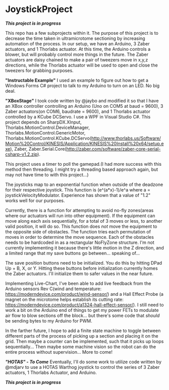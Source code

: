 # JoystickProject
*****This project is in progress***** 

This repo has a few subprojects within it.  The purpose of this project is to decrease the time taken in ultramicrotome sectioning by increasing automation of the process.  In our setup, we have an Arduino, 3 Zaber actuators, and 1 Thorlabs actuator.  At this time, the Arduino controls a blower, but will probably control more things in the future.  The Zaber actuators are daisy chained to make a pair of tweezers move in x,y,z directions, while the Thorlabs actuator will be used to open and close the tweezers for grabbing purposes.

**"Instructable Example"**
I used an example to figure out how to get a Windows Forms C# project to talk to my Arduino to turn on an LED.  No big deal.

**"XBoxStage"**
I took code written by @jaybo and modified it so that I have an XBox controller controlling an Arduino (Uno on COM5 at baud = 9600), 3 Zaber actuators(on COM6, baudrate = 9600), and 1 Thorlabs actuator controlled by a KCube DCServo.  I use a WPF in Visual Studio C#.  This project depends on SharpDX.XInput, Thorlabs.MotionControl.DeviceManager, Thorlabs.MotionControl.GenericMotor, Thorlabs.MotionControl.KCube.DCServo(http://www.thorlabs.us/Software/Motion%20Control/KINESIS/Application/KINESIS%20Install%20x64/setup.exe), Zaber, Zaber.Serial.Core(http://zaber.com/software/zaber-core-serial-csharp-v1.2.zip).  

This project uses a timer to poll the gamepad.(I had more success with this method then threading.  I might try a threading based approach again, but may not have time to with this project...)

The joysticks map to an exponential function when outside of the deadzone for their respective joystick.  This function is (e^(a*x)-1)/e^a where a = joystickVelocityModulator.  Experience has shown that a value of "1.2" works well for our purposes.  

Currently, there is a function for attempting to avoid no-fly zones(areas where our actuators will run into other equipment).  If the equipment can move along each axis sequentially, for a total of 3 moves or less, to another valid position, it will do so.  This function does *not* move the equipment to the opposite side of obstacles.  The function tries each permutation of moves in order to determine the move sequence. Each of the obstacles needs to be hardcoded in as a rectangular NoFlyZone structure.  I'm not currently implementing it because there's little motion in the Z direction, and a limited range that my save buttons go between... speaking of...

The save position buttons need to be initialized.  You do this by hitting DPad Up + B, X, or Y.  Hitting these buttons before initialization currently homes the Zaber actuators.  I'll initialize them to safer values in the near future.

Implementing Live-Chart, I've been able to add live feedback from the Arduino sensors Rev C(wind and temperature: https://moderndevice.com/product/wind-sensor/) and a Hall Effect Probe (a magnet on the microtome helps establish its cutting rate: https://moderndevice.com/product/a1324-hall-effect-sensor/).  I still need to work a bit on the Arduino end of things to get my power FETs to modulate air flow to blow sections off the block... but there's some code that *should* be sending bytes to my Arduino for PWM.

In the farther future, I hope to add a finite state machine to toggle between different parts of the process of picking up a section and placing it on the grid.  Then maybe a counter can be implemented, such that it picks up loops sequentially...  Then maybe some machine vision so the robot can do the entire process without supervision...  More to come!

***"HOTAS" - To Come***
Eventually, I'll do some work to utilize code written by @mdjarv to use a HOTAS Warthog joystick to control 
the series of 3 Zaber actuators, 1 Thorlabs Actuator, and Arduino.  

*****This project is in progress*****
